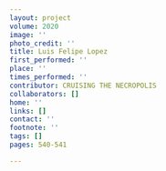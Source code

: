 ```yaml
---
layout: project
volume: 2020
image: ''
photo_credit: ''
title: Luis Felipe Lopez
first_performed: ''
place: ''
times_performed: ''
contributor: CRUISING THE NECROPOLIS
collaborators: []
home: ''
links: []
contact: ''
footnote: ''
tags: []
pages: 540-541

---
```




